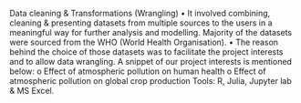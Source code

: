 Data cleaning & Transformations (Wrangling)
•	It involved combining, cleaning & presenting datasets from multiple sources to the users in a meaningful way for further analysis and modelling. Majority of the datasets were sourced from the WHO (World Health Organisation). 
•	The reason behind the choice of those datasets was to facilitate the project interests and to allow data wrangling.
A snippet of our project interests is mentioned below:
o	Effect of atmospheric pollution on human health
o	Effect of atmospheric pollution on global crop production
Tools: R, Julia, Jupyter lab & MS Excel. 


